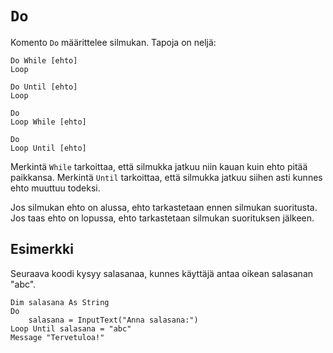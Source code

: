 `Do`
==========

Komento `Do` määrittelee silmukan. Tapoja on neljä:

    Do While [ehto]
    Loop

    Do Until [ehto]
    Loop

    Do
    Loop While [ehto]

    Do
    Loop Until [ehto]
    
Merkintä `While` tarkoittaa, että silmukka jatkuu
niin kauan kuin ehto pitää paikkansa.
Merkintä `Until` tarkoittaa, että silmukka jatkuu
siihen asti kunnes ehto muuttuu todeksi.

Jos silmukan ehto on alussa,
ehto tarkastetaan ennen silmukan suoritusta.
Jos taas ehto on lopussa,
ehto tarkastetaan silmukan suorituksen jälkeen.
    
Esimerkki
----------

Seuraava koodi kysyy salasanaa, kunnes käyttäjä
antaa oikean salasanan "abc".

    Dim salasana As String
    Do
        salasana = InputText("Anna salasana:")
    Loop Until salasana = "abc"
    Message "Tervetuloa!"